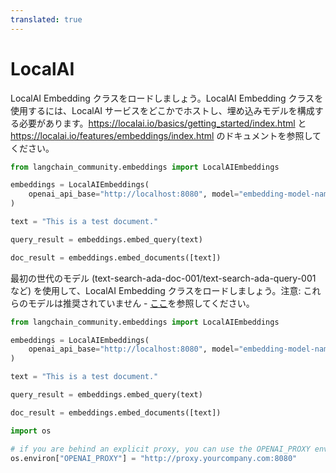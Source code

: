 ```yaml
---
translated: true
---
```


# LocalAI

LocalAI Embedding クラスをロードしましょう。LocalAI Embedding クラスを使用するには、LocalAI サービスをどこかでホストし、埋め込みモデルを構成する必要があります。https://localai.io/basics/getting_started/index.html と https://localai.io/features/embeddings/index.html のドキュメントを参照してください。

```python
from langchain_community.embeddings import LocalAIEmbeddings
```

```python
embeddings = LocalAIEmbeddings(
    openai_api_base="http://localhost:8080", model="embedding-model-name"
)
```

```python
text = "This is a test document."
```

```python
query_result = embeddings.embed_query(text)
```

```python
doc_result = embeddings.embed_documents([text])
```

最初の世代のモデル (text-search-ada-doc-001/text-search-ada-query-001 など) を使用して、LocalAI Embedding クラスをロードしましょう。注意: これらのモデルは推奨されていません - [ここ](https://platform.openai.com/docs/guides/embeddings/what-are-embeddings)を参照してください。

```python
from langchain_community.embeddings import LocalAIEmbeddings
```

```python
embeddings = LocalAIEmbeddings(
    openai_api_base="http://localhost:8080", model="embedding-model-name"
)
```

```python
text = "This is a test document."
```

```python
query_result = embeddings.embed_query(text)
```

```python
doc_result = embeddings.embed_documents([text])
```

```python
import os

# if you are behind an explicit proxy, you can use the OPENAI_PROXY environment variable to pass through
os.environ["OPENAI_PROXY"] = "http://proxy.yourcompany.com:8080"
```
